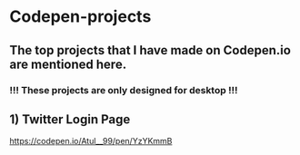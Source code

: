 # Codepen-projects

## The top projects that I have made on Codepen.io are mentioned here.

### !!! These projects are only designed for desktop !!!

## 1) Twitter Login Page 

https://codepen.io/Atul__99/pen/YzYKmmB
